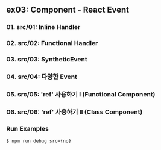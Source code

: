 ## ex03: Component - React Event

### 01. src/01: Inline Handler
### 02. src/02: Functional Handler 
### 03. src/03: SyntheticEvent
### 04. src/04: 다양한 Event
### 05. src/05: 'ref' 사용하기 I     (Functional Component) 
### 06. src/06: 'ref' 사용하기 II    (Class Component)

### Run Examples
```bash
$ npm run debug src={no}
```